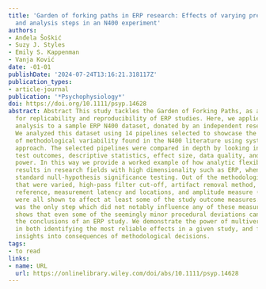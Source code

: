 ```yaml
---
title: 'Garden of forking paths in ERP research: Effects of varying pre-processing
  and analysis steps in an N400 experiment'
authors:
- Anđela Šoškić
- Suzy J. Styles
- Emily S. Kappenman
- Vanja Ković
date: -01-01
publishDate: '2024-07-24T13:16:21.318117Z'
publication_types:
- article-journal
publication: '*Psychophysiology*'
doi: https://doi.org/10.1111/psyp.14628
abstract: Abstract This study tackles the Garden of Forking Paths, as a challenge
  for replicability and reproducibility of ERP studies. Here, we applied a multiverse
  analysis to a sample ERP N400 dataset, donated by an independent research team.
  We analyzed this dataset using 14 pipelines selected to showcase the full range
  of methodological variability found in the N400 literature using systematic review
  approach. The selected pipelines were compared in depth by looking into statistical
  test outcomes, descriptive statistics, effect size, data quality, and statistical
  power. In this way we provide a worked example of how analytic flexibility can impact
  results in research fields with high dimensionality such as ERP, when analyzed using
  standard null-hypothesis significance testing. Out of the methodological decisions
  that were varied, high-pass filter cut-off, artifact removal method, baseline duration,
  reference, measurement latency and locations, and amplitude measure (peak vs. mean)
  were all shown to affect at least some of the study outcome measures. Low-pass filtering
  was the only step which did not notably influence any of these measures. This study
  shows that even some of the seemingly minor procedural deviations can influence
  the conclusions of an ERP study. We demonstrate the power of multiverse analysis
  in both identifying the most reliable effects in a given study, and for providing
  insights into consequences of methodological decisions.
tags:
- to read
links:
- name: URL
  url: https://onlinelibrary.wiley.com/doi/abs/10.1111/psyp.14628
---
```

